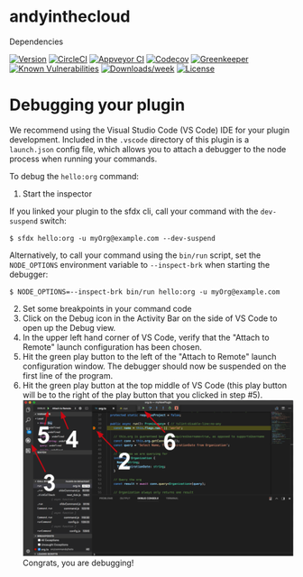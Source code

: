andyinthecloud
==============

Dependencies

[![Version](https://img.shields.io/npm/v/andyinthecloud.svg)](https://npmjs.org/package/andyinthecloud)
[![CircleCI](https://circleci.com/gh/D:/andyinthecloud/tree/master.svg?style=shield)](https://circleci.com/gh/D:/andyinthecloud/tree/master)
[![Appveyor CI](https://ci.appveyor.com/api/projects/status/github/D:/andyinthecloud?branch=master&svg=true)](https://ci.appveyor.com/project/heroku/andyinthecloud/branch/master)
[![Codecov](https://codecov.io/gh/D:/andyinthecloud/branch/master/graph/badge.svg)](https://codecov.io/gh/D:/andyinthecloud)
[![Greenkeeper](https://badges.greenkeeper.io/D:/andyinthecloud.svg)](https://greenkeeper.io/)
[![Known Vulnerabilities](https://snyk.io/test/github/D:/andyinthecloud/badge.svg)](https://snyk.io/test/github/D:/andyinthecloud)
[![Downloads/week](https://img.shields.io/npm/dw/andyinthecloud.svg)](https://npmjs.org/package/andyinthecloud)
[![License](https://img.shields.io/npm/l/andyinthecloud.svg)](https://github.com/D:/andyinthecloud/blob/master/package.json)

<!-- toc -->
<!-- install -->
<!-- usage -->
<!-- commands -->
<!-- debugging-your-plugin -->
# Debugging your plugin
We recommend using the Visual Studio Code (VS Code) IDE for your plugin development. Included in the `.vscode` directory of this plugin is a `launch.json` config file, which allows you to attach a debugger to the node process when running your commands.

To debug the `hello:org` command: 
1. Start the inspector
  
If you linked your plugin to the sfdx cli, call your command with the `dev-suspend` switch: 
```sh-session
$ sfdx hello:org -u myOrg@example.com --dev-suspend
```
  
Alternatively, to call your command using the `bin/run` script, set the `NODE_OPTIONS` environment variable to `--inspect-brk` when starting the debugger:
```sh-session
$ NODE_OPTIONS=--inspect-brk bin/run hello:org -u myOrg@example.com
```

2. Set some breakpoints in your command code
3. Click on the Debug icon in the Activity Bar on the side of VS Code to open up the Debug view.
4. In the upper left hand corner of VS Code, verify that the "Attach to Remote" launch configuration has been chosen.
5. Hit the green play button to the left of the "Attach to Remote" launch configuration window. The debugger should now be suspended on the first line of the program. 
6. Hit the green play button at the top middle of VS Code (this play button will be to the right of the play button that you clicked in step #5).
<br><img src=".images/vscodeScreenshot.png" width="480" height="278"><br>
Congrats, you are debugging!
